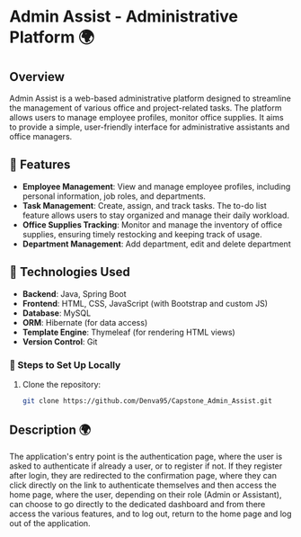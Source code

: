 # Admin Assist -  Administrative Platform 🌍


## Overview
Admin Assist is a web-based administrative platform designed to streamline the management of various office and project-related tasks. The platform allows users to manage employee profiles,  monitor office supplies. It aims to provide a simple, 
user-friendly interface for administrative assistants and office managers.

## 🌟 Features
- **Employee Management**: View and manage employee profiles, including personal information, job roles, and departments.
- **Task Management**: Create, assign, and track tasks. The to-do list feature allows users to stay organized and manage their daily workload.
- **Office Supplies Tracking**: Monitor and manage the inventory of office supplies, ensuring timely restocking and keeping track of usage.
- **Department Management**: Add department, edit and delete department

## 📜 Technologies Used
- **Backend**: Java, Spring Boot
- **Frontend**: HTML, CSS, JavaScript (with Bootstrap and custom JS)
- **Database**: MySQL
- **ORM**: Hibernate (for data access)
- **Template Engine**: Thymeleaf (for rendering HTML views)
- **Version Control**: Git

### 🚀 Steps to Set Up Locally
1. Clone the repository:
   ```bash
   git clone https://github.com/Denva95/Capstone_Admin_Assist.git

## Description 🌍
The application's entry point is the authentication page, where the user is asked to authenticate if already a user, or to register if not.
If they register after login, they are redirected to the confirmation page, where they can click directly on the link to authenticate themselves and then access the home page, where the user, depending on their role (Admin or Assistant), can choose to go directly to the dedicated dashboard and from there access the various features, 
and to log out, return to the home page and log out of the application.
